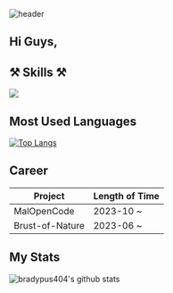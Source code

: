 ![header](https://capsule-render.vercel.app/api?type=transparent&color=auto&height=150&section=header&text=Hi%20I\'m%20foliv0ra&fontColor=8904B1&desc=Let\'s%20analyze%20Malware%20together\!&descAlign=60&descAlignY=90)


## Hi Guys, 

⚒   **Skills**   ⚒
------
<img src="https://img.shields.io/badge/Python-3766AB?style=flat-square&logo=Python&logoColor=white"/></a>


Most Used Languages
------
[![Top Langs](https://github-readme-stats.vercel.app/api/top-langs/?username=bradypus404&layout=compact)](https://github.com/bradypus404/github-readme-stats)

Career
------
Project  |  Length of Time  |
------------- | ------------- | 
MalOpenCode  | 2023-10 ~  |  
Brust-of-Nature  | 2023-06 ~  |


My Stats
------
![bradypus404's github stats](https://github-readme-stats.vercel.app/api?username=bradypus404&show_icons=true&theme=radical)
